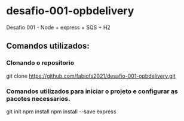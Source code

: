 # desafio-001-opbdelivery
Desafio 001 - Node + express + SQS + H2


## Comandos utilizados:

### Clonando o repositorio
git clone https://github.com/fabiofs2021/desafio-001-opbdelivery.git

### Comandos utilizados para iniciar o projeto e configurar as pacotes necessarios.
git init
npm install
npm install --save express
